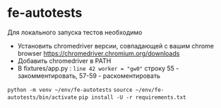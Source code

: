 # fe-autotests

Для локального запуска тестов необходимо

* Установить chromedriver версии, совпадающей с вашим chrome browser https://chromedriver.chromium.org/downloads
* Добавить chromedriver в PATH
* В fixtures/app.py :
`line 42 worker = "gw0"`
строку 55 - закомментировать, 57-59 - раскоментировать


`python -m venv ~/env/fe-autotests`
`source ~/env/fe-autotests/bin/activate`
`pip install -U -r requirements.txt`
